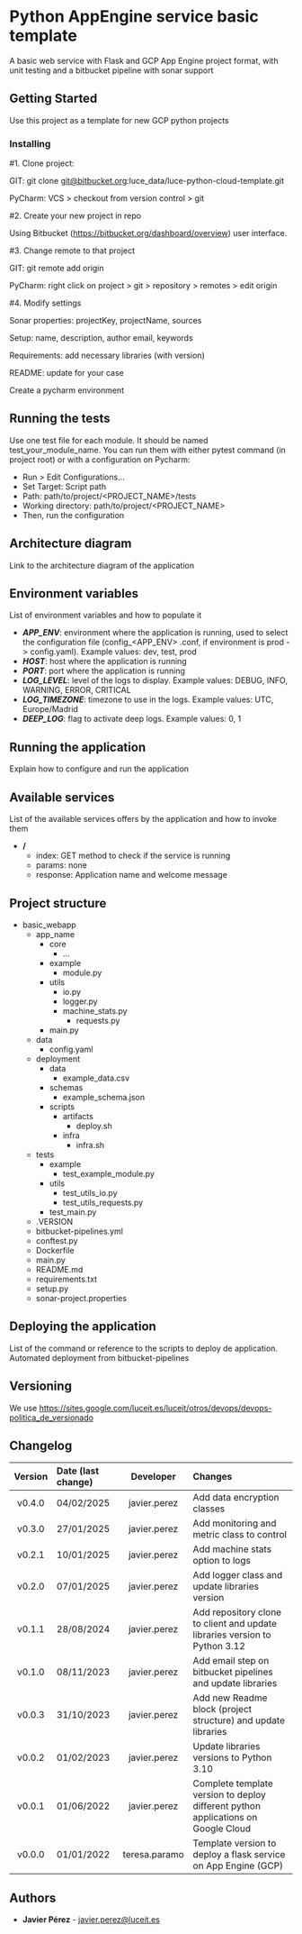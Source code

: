 # Python AppEngine service basic template

A basic web service with Flask and GCP App Engine project format, with unit testing and a bitbucket pipeline with sonar
support

## Getting Started

Use this project as a template for new GCP python projects

### Installing

#1. Clone project:

GIT: git clone git@bitbucket.org:luce_data/luce-python-cloud-template.git

PyCharm: VCS > checkout from version control > git

#2. Create your new project in repo

Using Bitbucket (https://bitbucket.org/dashboard/overview) user interface.

#3. Change remote to that project

GIT: git remote add origin <server>

PyCharm: right click on project > git > repository > remotes > edit origin

#4. Modify settings

Sonar properties: projectKey, projectName, sources

Setup: name, description, author email, keywords

Requirements: add necessary libraries (with version)

README: update for your case

Create a pycharm environment

## Running the tests

Use one test file for each module. It should be named test_your_module_name. You can run them with either pytest
command (in project root) or with a configuration on Pycharm:

- Run > Edit Configurations...
- Set Target: Script path
- Path: path/to/project/<PROJECT_NAME>/tests
- Working directory: path/to/project/<PROJECT_NAME>
- Then, run the configuration

## Architecture diagram

Link to the architecture diagram of the application

## Environment variables

List of environment variables and how to populate it

- ***APP_ENV***: environment where the application is running, used to select the configuration file (config_<APP_ENV>
  .conf, if environment is prod -> config.yaml). Example values: dev, test, prod
- ***HOST***: host where the application is running
- ***PORT***: port where the application is running
- ***LOG_LEVEL***: level of the logs to display. Example values: DEBUG, INFO, WARNING, ERROR, CRITICAL
- ***LOG_TIMEZONE***: timezone to use in the logs. Example values: UTC, Europe/Madrid
- ***DEEP_LOG***: flag to activate deep logs. Example values: 0, 1

## Running the application

Explain how to configure and run the application

## Available services

List of the available services offers by the application and how to invoke them

- **/**
    - index: GET method to check if the service is running
    - params: none
    - response: Application name and welcome message

## Project structure

- basic_webapp
    - app_name
        - core
            - ...
        - example
            - module.py
        - utils
            - io.py
          - logger.py
          - machine_stats.py
            - requests.py
        - main.py
    - data
        - config.yaml
    - deployment
        - data
            - example_data.csv
        - schemas
            - example_schema.json
        - scripts
            - artifacts
                - deploy.sh
            - infra
                - infra.sh
    - tests
        - example
            - test_example_module.py
        - utils
            - test_utils_io.py
            - test_utils_requests.py
        - test_main.py
    - .VERSION
    - bitbucket-pipelines.yml
    - conftest.py
    - Dockerfile
    - main.py
    - README.md
    - requirements.txt
    - setup.py
    - sonar-project.properties

## Deploying the application

List of the command or reference to the scripts to deploy de application. Automated deployment from bitbucket-pipelines

## Versioning

We use https://sites.google.com/luceit.es/luceit/otros/devops/devops-politica_de_versionado

## Changelog

| Version | Date (last change) |   Developer   | Changes                                                                           |
|:-------:|:-------------------|:-------------:|:----------------------------------------------------------------------------------|
| v0.4.0  | 04/02/2025         | javier.perez  | Add data encryption classes                                                       |
| v0.3.0  | 27/01/2025         | javier.perez  | Add monitoring and metric class to control                                        |
| v0.2.1  | 10/01/2025         | javier.perez  | Add machine stats option to logs                                                  |
| v0.2.0  | 07/01/2025         | javier.perez  | Add logger class and update libraries version                                     |
| v0.1.1  | 28/08/2024         | javier.perez  | Add repository clone to client and update libraries version to Python 3.12        |
| v0.1.0  | 08/11/2023         | javier.perez  | Add email step on bitbucket pipelines and update libraries                        |
| v0.0.3  | 31/10/2023         | javier.perez  | Add new Readme block (project structure) and update libraries                     |
| v0.0.2  | 01/02/2023         | javier.perez  | Update libraries versions to Python 3.10                                          |
| v0.0.1  | 01/06/2022         | javier.perez  | Complete template version to deploy different python applications on Google Cloud |
| v0.0.0  | 01/01/2022         | teresa.paramo | Template version to deploy a flask service on App Engine (GCP)                    |

## Authors

* **Javier Pérez** - javier.perez@luceit.es
